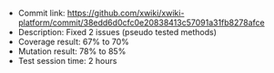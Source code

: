 * Commit link: https://github.com/xwiki/xwiki-platform/commit/38edd6d0cfc0e20838413c57091a31fb8278afce
* Description: Fixed 2 issues (pseudo tested methods)
* Coverage result: 67% to 70%
* Mutation result: 78% to 85%
* Test session time: 2 hours
